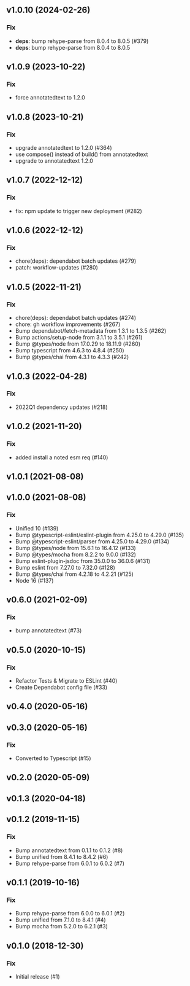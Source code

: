 ## v1.0.10 (2024-02-26)

### Fix

- **deps**: bump rehype-parse from 8.0.4 to 8.0.5 (#379)
- **deps**: bump rehype-parse from 8.0.4 to 8.0.5

## v1.0.9 (2023-10-22)

### Fix

- force annotatedtext to 1.2.0

## v1.0.8 (2023-10-21)

### Fix

- upgrade annotatedtext to 1.2.0 (#364)
- use compose() instead of build() from annotatedtext
- upgrade to annotatedtext 1.2.0

## v1.0.7 (2022-12-12)

### Fix

- fix: npm update to trigger new deployment (#282)

## v1.0.6 (2022-12-12)

### Fix

- chore(deps): dependabot batch updates (#279)
- patch: workflow-updates (#280)

## v1.0.5 (2022-11-21)

### Fix

- chore(deps): dependabot batch updates (#274)
- chore: gh workflow improvements (#267)
- Bump dependabot/fetch-metadata from 1.3.1 to 1.3.5 (#262)
- Bump actions/setup-node from 3.1.1 to 3.5.1 (#261)
- Bump @types/node from 17.0.29 to 18.11.9 (#260)
- Bump typescript from 4.6.3 to 4.8.4 (#250)
- Bump @types/chai from 4.3.1 to 4.3.3 (#242)

## v1.0.3 (2022-04-28)

### Fix

- 2022Q1 dependency updates (#218)

## v1.0.2 (2021-11-20)

### Fix

- added install a noted esm req (#140)

## v1.0.1 (2021-08-08)

## v1.0.0 (2021-08-08)

### Fix

- Unified 10 (#139)
- Bump @typescript-eslint/eslint-plugin from 4.25.0 to 4.29.0 (#135)
- Bump @typescript-eslint/parser from 4.25.0 to 4.29.0 (#134)
- Bump @types/node from 15.6.1 to 16.4.12 (#133)
- Bump @types/mocha from 8.2.2 to 9.0.0 (#132)
- Bump eslint-plugin-jsdoc from 35.0.0 to 36.0.6 (#131)
- Bump eslint from 7.27.0 to 7.32.0 (#128)
- Bump @types/chai from 4.2.18 to 4.2.21 (#125)
- Node 16 (#137)

## v0.6.0 (2021-02-09)

### Fix

- bump annotatedtext (#73)

## v0.5.0 (2020-10-15)

### Fix

- Refactor Tests & Migrate to ESLint (#40)
- Create Dependabot config file (#33)

## v0.4.0 (2020-05-16)

## v0.3.0 (2020-05-16)

### Fix

- Converted to Typescript (#15)

## v0.2.0 (2020-05-09)

## v0.1.3 (2020-04-18)

## v0.1.2 (2019-11-15)

### Fix

- Bump annotatedtext from 0.1.1 to 0.1.2 (#8)
- Bump unified from 8.4.1 to 8.4.2 (#6)
- Bump rehype-parse from 6.0.1 to 6.0.2 (#7)

## v0.1.1 (2019-10-16)

### Fix

- Bump rehype-parse from 6.0.0 to 6.0.1 (#2)
- Bump unified from 7.1.0 to 8.4.1 (#4)
- Bump mocha from 5.2.0 to 6.2.1 (#3)

## v0.1.0 (2018-12-30)

### Fix

- Initial release (#1)
